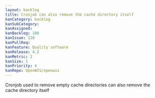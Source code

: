 ```yaml
---
layout: backlog
title: Cronjob can also remove the cache directory itself
kanCategory: backlog
kanSubCategory:
kanAssigned:
kanBacklog: 108
kanIssue: 120
kanPullReq:
kanFeature: Quality software
kanRelease: 4.2
kanMetric: 2
kanSize: 1
kanPriority: 4
kanRepo: OpenWIS/openwis
---
```

Cronjob used to remove empty cache directories can also remove the cache directory itself
